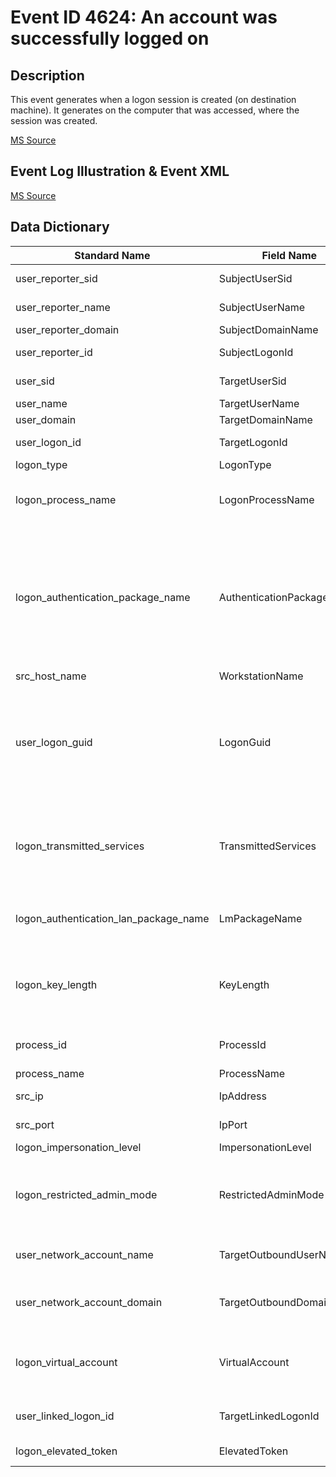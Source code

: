 # Event ID 4624: An account was successfully logged on

## Description

This event generates when a logon session is created (on destination machine). It generates on the computer that was accessed, where the session was created.

[MS Source](https://github.com/MicrosoftDocs/windows-itpro-docs/blob/master/windows/security/threat-protection/auditing/event-4624.md)

## Event Log Illustration & Event XML

[MS Source](https://github.com/MicrosoftDocs/windows-itpro-docs/blob/master/windows/security/threat-protection/auditing/event-4624.md)

## Data Dictionary

|	Standard Name	| Field Name |	Type	|	Description	|	Sample Value	|
|	----------------	|	----------------	|	----------------	|	----------------	|	----------------	|
|	user_reporter_sid	|	SubjectUserSid	|	string	|	SID of account that reported information about successful logon or invokes it	|	S-1-5-18	|
|	user_reporter_name	|	SubjectUserName	|	string	|	the name of the account that reported information about successful logon	|	WIN-GG82ULGC9GO$	|
|	user_reporter_domain	|	SubjectDomainName	|	string	|	subject’s domain or computer name	|	WORKGROUP	|
|	user_reporter_id	|	SubjectLogonId	|	integer	|	hexadecimal value that can help you correlate this event with recent events that might contain the same Logon ID	|	0x3e7	|
|	user_sid	|	TargetUserSid	|	string	|	SID of account for which logon was performed	|	S-1-5-21-1377283216-344919071-3415362939-500	|
|	user_name	|	TargetUserName	|	string	|	the name of the account for which logon was performed	|	Administrator	|
|	user_domain	|	TargetDomainName	|	string	|	subject’s domain or computer name	|	WIN-GG82ULGC9GO	|
|	user_logon_id	|	TargetLogonId	|	integer	|	hexadecimal value that can help you correlate this event with recent events that might contain the same Logon ID	|	0x8dcdc	|
|	logon_type	|	LogonType	|	integer	|	the type of logon which was performed	|	2	|
|	logon_process_name	|	LogonProcessName	|	string	|	The name of the trusted logon process that was used for the logon. See event “4611: A trusted logon process has been registered with the Local Security Authority” description for more information.	|	User32	|
|	logon_authentication_package_name	|	AuthenticationPackageName	|	string	|	The name of the authentication package which was used for the logon authentication process. Default packages loaded on LSA startup are located in “HKLM\SYSTEM\CurrentControlSet\Control\Lsa\OSConfig” registry key. Other packages can be loaded at runtime. When a new package is loaded a “4610: An authentication package has been loaded by the Local Security Authority” (typically for NTLM) or “4622: A security package has been loaded by the Local Security Authority” (typically for Kerberos) event is logged to indicate that a new package has been loaded along with the package name.	|	Negotiate	|
|	src_host_name	|	WorkstationName	|	string	|	machine name from which logon attempt was performed.	|	WIN-GG82ULGC9GO	|
|	user_logon_guid	|	LogonGuid	|	string	|	a GUID that can help you correlate this event with another event that can contain the same Logon GUID, “4769(S, F): A Kerberos service ticket was requested event on a domain controller. It also can be used for correlation between a 4624 event and several other events (on the same computer) that can contain the same Logon GUID, “4648(S): A logon was attempted using explicit credentials” and “4964(S): Special groups have been assigned to a new logon.”	|	{00000000-0000-0000-0000-000000000000}	|
|	logon_transmitted_services	|	TransmittedServices	|	string	|	the list of transmitted services. Transmitted services are populated if the logon was a result of a S4U (Service For User) logon process. S4U is a Microsoft extension to the Kerberos Protocol to allow an application service to obtain a Kerberos service ticket on behalf of a user – most commonly done by a front-end website to access an internal resource on behalf of a user.	|	-	|
|	logon_authentication_lan_package_name	|	LmPackageName	|	string	|	The name of the LAN Manager sub-package (NTLM-family protocol name) that was used during logon. Possible values are: NTLM V1, NTLM V2, LM. Only populated if Authentication Package = NTLM.	|	-	|
|	logon_key_length	|	KeyLength	|	integer	|	the length of NTLM Session Security key. Typically it has 128 bit or 56 bit length. This parameter is always 0 if “Authentication Package” = “Kerberos”, because it is not applicable for Kerberos protocol. This field will also have “0” value if Kerberos was negotiated using Negotiate authentication package.	|	0	|
|	process_id	|	ProcessId	|	integer	|	hexadecimal Process ID of the process that attempted the logon. Process ID (PID) is a number used by the operating system to uniquely identify an active process.	|	0x44c	|
|	process_name	|	ProcessName	|	string	|	full path and the name of the executable for the process.	|	C:\\Windows\\System32\\svchost.exe	|
|	src_ip	|	IpAddress	|	ip	|	IP address of machine from which logon attempt was performed	|	127.0.0.1	|
|	src_port |	IpPort	|	integer	|	source port which was used for logon attempt from remote machine. 0 for interactive logons	|	0	|
|	logon_impersonation_level	|	ImpersonationLevel	|	string	|	Impersonation level	|	%%1833	|
|	logon_restricted_admin_mode	|	RestrictedAdminMode	|	string	|	Only populated for RemoteInteractive logon type sessions. This is a Yes/No flag indicating if the credentials provided were passed using Restricted Admin mode. Restricted Admin mode was added in Win8.1/2012R2 but this flag was added to the event in Win10. If not a RemoteInteractive logon, then this will be "-" string.	|	-	|
|	user_network_account_name	|	TargetOutboundUserName	|	string	|	User name that will be used for outbound (network) connections. Valid only for NewCredentials logon type. If not NewCredentials logon, then this will be a "-" string.	|	-	|
|	user_network_account_domain	|	TargetOutboundDomainName	|	string	|	Domain for the user that will be used for outbound (network) connections. Valid only for NewCredentials logon type. If not NewCredentials logon, then this will be a "-" string.	|	-	|
|	logon_virtual_account	|	VirtualAccount	|	string	|	a “Yes” or “No” flag, which indicates if the account is a virtual account (e.g., "Managed Service Account"), which was introduced in Windows 7 and Windows Server 2008 R2 to provide the ability to identify the account that a given Service uses, instead of just using "NetworkService".	|	%%1843	|
|	user_linked_logon_id	|	TargetLinkedLogonId	|	integer	|	A hexadecimal value of the paired logon session. If there is no other logon session associated with this logon session, then the value is “0x0”.	|	0x0	|
|	logon_elevated_token	|	ElevatedToken	|	string	|	a “Yes” or “No” flag. If “Yes” then the session this event represents is elevated and has administrator privileges.	|	%%1842	|